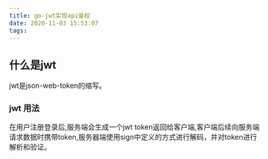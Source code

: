 ```yaml
---
title: go-jwt实现api鉴权
date: 2020-11-03 15:53:07
tags:
---
```


## 什么是jwt

jwt是json-web-token的缩写。

### jwt 用法

在用户注册登录后,服务端会生成一个jwt token返回给客户端,客户端后续向服务端请求数据时携带token,服务器端使用sign中定义的方式进行解码，并对token进行解析和验证。



